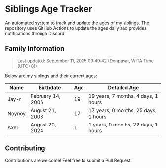 # Siblings Age Tracker

An automated system to track and update the ages of my siblings. The repository uses GitHub Actions to update the ages daily and provides notifications through Discord.

## Family Information

> Last updated: September 11, 2025 09:49:42 (Denpasar, WITA Time (UTC+8))

Below are my siblings and their current ages:

| Name | Birthdate | Age | Detailed Age |
|------|-----------|-----|-------------|
| Jay-r | February 14, 2006 | 19 | 19 years, 7 months, 4 days, 1 hours |
| Noynoy | August 21, 2008 | 17 | 17 years, 0 months, 25 days, 1 hours |
| Axel | August 20, 2024 | 1 | 1 years, 0 months, 22 days, 1 hours |

## Contributing

Contributions are welcome! Feel free to submit a Pull Request.